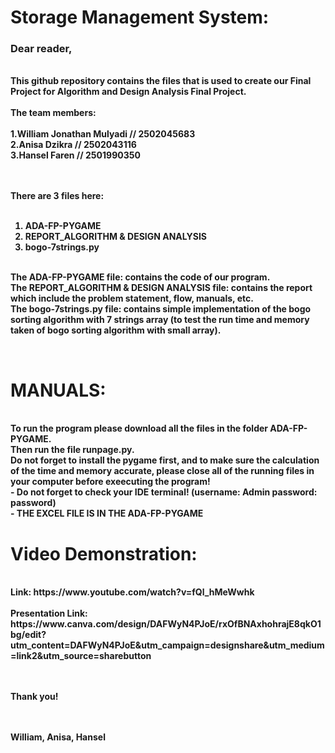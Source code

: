 <b><h1>Storage Management System:</h1></b>
<h3><b>Dear reader,</h3>
<br>
<t>This github repository contains the files that is used to create our Final Project for Algorithm and Design Analysis Final Project.<br><br>
The team members: <br><br>
1.William Jonathan Mulyadi // 2502045683<br>
2.Anisa Dzikra // 2502043116<br>
3.Hansel Faren // 2501990350 <br>

<br><br>
There are 3 files here: <br><br>
1. ADA-FP-PYGAME<br>
2. REPORT_ALGORITHM & DESIGN ANALYSIS<br>
3. bogo-7strings.py<br><br>

The ADA-FP-PYGAME file: contains the code of our program.<br>
The REPORT_ALGORITHM & DESIGN ANALYSIS  file: contains the report which include the problem statement, flow, manuals, etc. <br>
The bogo-7strings.py file: contains simple implementation of the bogo sorting algorithm with 7 strings array (to test the run time and memory taken of bogo sorting algorithm with small array).<br>

<br>
<h1> MANUALS: </h1> <br>
To run the program please download all the files in the folder ADA-FP-PYGAME.<br> Then run the file <b>runpage.py</b>.<br>Do not forget to install the pygame first, and to make sure the calculation of the time and memory accurate, please close all of the running files in your computer before exeecuting the program!<br>
- Do not forget to check your IDE terminal! (username: Admin password: password)<br>
- THE EXCEL FILE IS IN THE ADA-FP-PYGAME<br>

<h1>Video Demonstration:</h1><br>
Link: https://www.youtube.com/watch?v=fQl_hMeWwhk<br><br>
Presentation Link: https://www.canva.com/design/DAFWyN4PJoE/rxOfBNAxhohrajE8qkO1bg/edit?utm_content=DAFWyN4PJoE&utm_campaign=designshare&utm_medium=link2&utm_source=sharebutton<br>
  
  
<br><br>
Thank you!<br>
<br><br>

William, Anisa, Hansel

